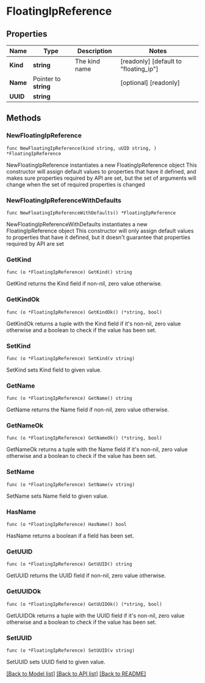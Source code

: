 # FloatingIpReference

## Properties

Name | Type | Description | Notes
------------ | ------------- | ------------- | -------------
**Kind** | **string** | The kind name | [readonly] [default to "floating_ip"]
**Name** | Pointer to **string** |  | [optional] [readonly] 
**UUID** | **string** |  | 

## Methods

### NewFloatingIpReference

`func NewFloatingIpReference(kind string, uUID string, ) *FloatingIpReference`

NewFloatingIpReference instantiates a new FloatingIpReference object
This constructor will assign default values to properties that have it defined,
and makes sure properties required by API are set, but the set of arguments
will change when the set of required properties is changed

### NewFloatingIpReferenceWithDefaults

`func NewFloatingIpReferenceWithDefaults() *FloatingIpReference`

NewFloatingIpReferenceWithDefaults instantiates a new FloatingIpReference object
This constructor will only assign default values to properties that have it defined,
but it doesn't guarantee that properties required by API are set

### GetKind

`func (o *FloatingIpReference) GetKind() string`

GetKind returns the Kind field if non-nil, zero value otherwise.

### GetKindOk

`func (o *FloatingIpReference) GetKindOk() (*string, bool)`

GetKindOk returns a tuple with the Kind field if it's non-nil, zero value otherwise
and a boolean to check if the value has been set.

### SetKind

`func (o *FloatingIpReference) SetKind(v string)`

SetKind sets Kind field to given value.


### GetName

`func (o *FloatingIpReference) GetName() string`

GetName returns the Name field if non-nil, zero value otherwise.

### GetNameOk

`func (o *FloatingIpReference) GetNameOk() (*string, bool)`

GetNameOk returns a tuple with the Name field if it's non-nil, zero value otherwise
and a boolean to check if the value has been set.

### SetName

`func (o *FloatingIpReference) SetName(v string)`

SetName sets Name field to given value.

### HasName

`func (o *FloatingIpReference) HasName() bool`

HasName returns a boolean if a field has been set.

### GetUUID

`func (o *FloatingIpReference) GetUUID() string`

GetUUID returns the UUID field if non-nil, zero value otherwise.

### GetUUIDOk

`func (o *FloatingIpReference) GetUUIDOk() (*string, bool)`

GetUUIDOk returns a tuple with the UUID field if it's non-nil, zero value otherwise
and a boolean to check if the value has been set.

### SetUUID

`func (o *FloatingIpReference) SetUUID(v string)`

SetUUID sets UUID field to given value.



[[Back to Model list]](../README.md#documentation-for-models) [[Back to API list]](../README.md#documentation-for-api-endpoints) [[Back to README]](../README.md)


